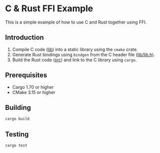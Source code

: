 # C & Rust FFI Example

This is a simple example of how to use C and Rust together using FFI.

## Introduction

1. Compile C code ([lib](./lib)) into a static library using the `cmake` crate.
2. Generate Rust bindings using `bindgen` from the C header file ([lib/lib.h](./lib/lib.h)).
3. Build the Rust code ([src](./src)) and link to the C library using `cargo`.

## Prerequisites

- Cargo 1.70 or higher
- CMake 3.15 or higher

## Building

```bash
cargo build
```

## Testing

```bash
cargo test
```
